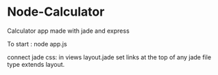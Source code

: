 Node-Calculator
===============

Calculator app made with jade and express

To start : node app.js

connect jade css: in views layout.jade set links
at the top of any jade file type extends layout.
